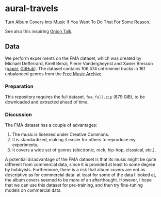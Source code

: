 # aural-travels

Turn Album Covers Into Music If You Want To Do That For Some Reason.

See also this inspiring [Onion Talk](https://www.youtube.com/watch?v=zpNgsU9o4ik).

## Data

We perform experiments on the FMA dataset, which was created by Michaël Defferrard, Kirell Benzi, Pierre Vandergheynst and Xavier Bresson ([paper](https://arxiv.org/abs/1612.01840), [GitHub](https://github.com/mdeff/fma)). The dataset contains 106,574 untrimmed tracks in 161 unbalanced genres from the [Free Music Archive](https://freemusicarchive.org/).


### Preparation
This repository requires the full dataset, `fma_full.zip` (879 GiB), to be downloaded and extracted ahead of time. 

### Discussion
The FMA dataset has a couple of advantages:
1. The music is licensed under Creative Commons.
2. It is standardized, making it easier for others to reproduce my experiments.
3. It covers a wide set of genres (electronic, rock, hip-hop, classical, etc.).

A potential disadvantage of the FMA dataset is that its music might be quite different from commercial data, since it is provided at least to some degree by hobbyists. Furthermore, there is a risk that album covers are not as descriptive as for commercial data: at least for some of the data I looked at, the album covers seemed to be more of an afterthought. However, I hope that we can use this dataset for pre-training, and then try fine-tuning models on commercial data.
